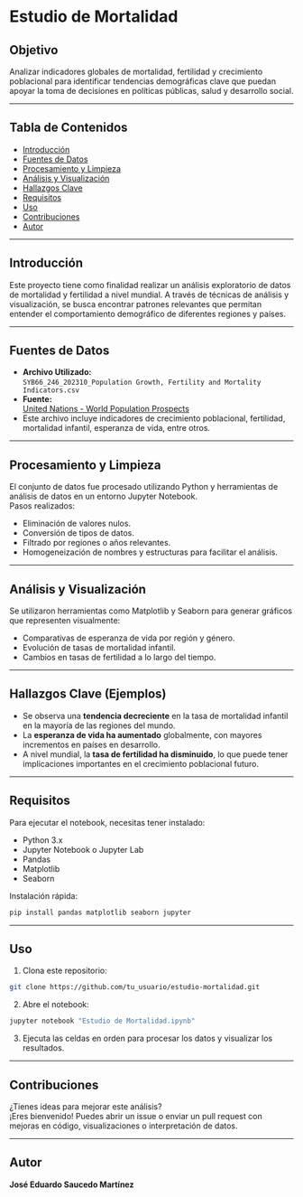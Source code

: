 # Estudio de Mortalidad

## Objetivo  
Analizar indicadores globales de mortalidad, fertilidad y crecimiento poblacional para identificar tendencias demográficas clave que puedan apoyar la toma de decisiones en políticas públicas, salud y desarrollo social.

---

## Tabla de Contenidos
- [Introducción](#introducción)  
- [Fuentes de Datos](#fuentes-de-datos)  
- [Procesamiento y Limpieza](#procesamiento-y-limpieza)  
- [Análisis y Visualización](#análisis-y-visualización)  
- [Hallazgos Clave](#hallazgos-clave)  
- [Requisitos](#requisitos)  
- [Uso](#uso)  
- [Contribuciones](#contribuciones)  
- [Autor](#autor)  

---

## Introducción  
Este proyecto tiene como finalidad realizar un análisis exploratorio de datos de mortalidad y fertilidad a nivel mundial. A través de técnicas de análisis y visualización, se busca encontrar patrones relevantes que permitan entender el comportamiento demográfico de diferentes regiones y países.

---

## Fuentes de Datos  
- **Archivo Utilizado:**  
  `SYB66_246_202310_Population Growth, Fertility and Mortality Indicators.csv`  
- **Fuente:**  
  [United Nations - World Population Prospects](https://www.un.org/development/desa/pd/)  
- Este archivo incluye indicadores de crecimiento poblacional, fertilidad, mortalidad infantil, esperanza de vida, entre otros.

---

## Procesamiento y Limpieza  
El conjunto de datos fue procesado utilizando Python y herramientas de análisis de datos en un entorno Jupyter Notebook.  
Pasos realizados:
- Eliminación de valores nulos.
- Conversión de tipos de datos.
- Filtrado por regiones o años relevantes.
- Homogeneización de nombres y estructuras para facilitar el análisis.

---

## Análisis y Visualización  
Se utilizaron herramientas como Matplotlib y Seaborn para generar gráficos que representen visualmente:
- Comparativas de esperanza de vida por región y género.
- Evolución de tasas de mortalidad infantil.
- Cambios en tasas de fertilidad a lo largo del tiempo.

---

## Hallazgos Clave (Ejemplos)
- Se observa una **tendencia decreciente** en la tasa de mortalidad infantil en la mayoría de las regiones del mundo.
- La **esperanza de vida ha aumentado** globalmente, con mayores incrementos en países en desarrollo.
- A nivel mundial, la **tasa de fertilidad ha disminuido**, lo que puede tener implicaciones importantes en el crecimiento poblacional futuro.

---

## Requisitos  
Para ejecutar el notebook, necesitas tener instalado:

- Python 3.x  
- Jupyter Notebook o Jupyter Lab  
- Pandas  
- Matplotlib  
- Seaborn  

Instalación rápida:
```bash
pip install pandas matplotlib seaborn jupyter
```

---

## Uso  
1. Clona este repositorio:
```bash
git clone https://github.com/tu_usuario/estudio-mortalidad.git
```
2. Abre el notebook:
```bash
jupyter notebook "Estudio de Mortalidad.ipynb"
```
3. Ejecuta las celdas en orden para procesar los datos y visualizar los resultados.

---

## Contribuciones  
¿Tienes ideas para mejorar este análisis?  
¡Eres bienvenido! Puedes abrir un issue o enviar un pull request con mejoras en código, visualizaciones o interpretación de datos.

---

## Autor  
**José Eduardo Saucedo Martínez**  
